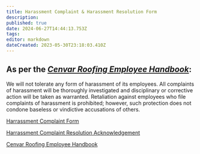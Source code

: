 ```yaml
---
title: Harassment Complaint & Harassment Resolution Form
description: 
published: true
date: 2024-06-27T14:44:13.753Z
tags: 
editor: markdown
dateCreated: 2023-05-30T23:18:03.410Z
---
```


## **As per the** [**_Cenvar Roofing Employee Handbook_**](/manuals/employee-handbook.-2021-1.pdf):

We will not tolerate any form of harassment of its employees. All complaints of harassment will be thoroughly investigated and disciplinary or corrective action will be taken as warranted. Retaliation against employees who file complaints of harassment is prohibited; however, such protection does not condone baseless or vindictive accusations of others.

[Harrassment Complaint Form](https://docs.google.com/document/d/1Qfz4bTpylwv-syYADTAxklnDlJyAdvKaK3THLAyR_b8/edit?usp=sharing)

[Harrassment Complaint Resolution Acknowledgement](https://docs.google.com/document/d/1gUgOG9NZLPEITjirI9S03x2wfgaCvljf4kBanxIjHqQ/edit?usp=sharing)

[Cenvar Roofing Employee Handbook](https://wiki.cenvarroofing.com/manuals/employee-handbook.-2021-1.pdf)